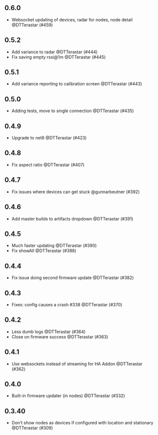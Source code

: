 ## 0.6.0

- Websocket updating of devices, radar for nodes, node detail @DTTerastar (#459)

## 0.5.2

- Add variance to radar @DTTerastar (#444)
- Fix saving empty rssi@1m @DTTerastar (#445)

## 0.5.1

- Add variance reporting to calibration screen @DTTerastar (#443)

## 0.5.0

- Adding tests, move to single connection @DTTerastar (#435)

## 0.4.9

- Upgrade to net8 @DTTerastar (#423)

## 0.4.8

- Fix aspect ratio @DTTerastar (#407)

## 0.4.7

- Fix issues where devices can get stuck @gunnarbeutner (#392)

## 0.4.6

- Add master builds to artifacts dropdown @DTTerastar (#391)

## 0.4.5

- Much faster updating @DTTerastar (#390)
- Fix showAll @DTTerastar (#388)

## 0.4.4

- Fix issue doing second firmware update @DTTerastar (#382)

## 0.4.3

- Fixes: config causes a crash #338 @DTTerastar (#370)

## 0.4.2

- Less dumb logs @DTTerastar (#364)
- Close on firmware success @DTTerastar (#363)

## 0.4.1

- Use websockets instead of streaming for HA Addon @DTTerastar (#362)

## 0.4.0

- Built-in firmware updater (in nodes) @DTTerastar (#332)

## 0.3.40

- Don't show nodes as devices if configured with location and stationary @DTTerastar (#309)
